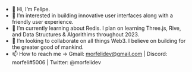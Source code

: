 - 👋 Hi, I’m Felipe.
- 👀 I’m interested in building innovative user interfaces along with a friendly user experience. 
- 🌱 I’m currently learning about Redis. I plan on learning Three.js, Rive, and Data Structures & Algorithims throughout 2023.
- 💞️ I’m looking to collaborate on all things Web3. I believe on building for the greater good of mankind.
- 📫 How to reach me -> Gmail: morfelidev@gmail.com | Discord: morfeli#5006 | Twitter: @morfelidev

<!---
morfeli/morfeli is a ✨ special ✨ repository because its `README.md` (this file) appears on your GitHub profile.
You can click the Preview link to take a look at your changes.
--->
